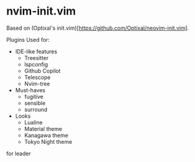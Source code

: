 # nvim-init.vim

Based on (Optixal's init.vim)[https://github.com/Optixal/neovim-init.vim].

Plugins Used for:
* IDE-like features
  * Treesitter
  * lspconfig
  * Github Copilot
  * Telescope
  * Nvim-tree
* Must-haves
  * fugitive
  * sensible
  * surround
* Looks
  * Lualine
  * Material theme
  * Kanagawa theme
  * Tokyo Night theme

<SPACE> for leader

